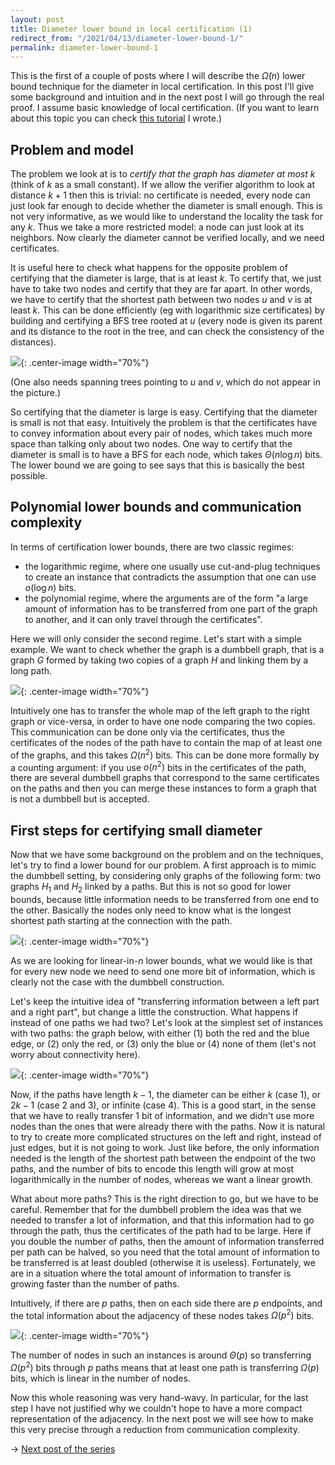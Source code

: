 ```yaml
---
layout: post
title: Diameter lower bound in local certification (1)
redirect_from: "/2021/04/13/diameter-lower-bound-1/"
permalink: diameter-lower-bound-1
---
```


This is the first of a couple of posts where I will describe the 
$\tilde{\Omega}(n)$ lower bound technique for the diameter in local 
certification. 
In this post I'll give some background and intuition and in the next post 
I will go through the real proof.
I assume basic knowledge of local certification. 
(If you want to learn about this topic you can check 
[this tutorial](https://arxiv.org/abs/1910.12747) I wrote.)

## Problem and model

The problem we look at is to *certify that the graph has diameter at most 
$k$* (think of $k$ as a small constant). 
If we allow the verifier algorithm to look at distance $k+1$ then 
this is trivial: 
no certificate is needed, every node can just look far enough to decide 
whether the diameter is small enough. 
This is not very informative, as we would like to understand the locality 
 the task for any $k$.
Thus we take a more restricted model: a node can just look at its neighbors. 
Now clearly the diameter cannot be verified locally, and we need 
certificates. 

It is useful here to check what happens for the opposite problem of 
certifying that the diameter is large, that is at least $k$. 
To certify that, we just have to take two nodes and certify that they are
far apart. 
In other words, we have to certify that the shortest path between two nodes 
$u$ and $v$ is at least $k$. 
This can be done efficiently (eg with logarithmic size certificates) by 
building and certifying a BFS tree rooted at $u$
(every node is given its parent and its distance to the root in the tree, 
and can check the consistency of the distances).

![](../assets/diameter-1.png){: .center-image width="70%"}

(One also needs spanning trees pointing to $u$ and $v$, which do not 
appear in the picture.) 

So certifying that the diameter is large is easy. 
Certifying that the diameter is small is not that easy. 
Intuitively the problem is that the certificates have to convey information 
about every pair of nodes, which takes much more space than talking only 
about two nodes. 
One way to certify that the diameter is small is to have a BFS 
for each node, which takes $\Theta(n\log n)$ bits. 
The lower bound we are going to see says that this is basically the best 
possible. 

## Polynomial lower bounds and communication complexity

In terms of certification lower bounds, there are two classic regimes: 

* the logarithmic regime, where one usually use cut-and-plug techniques to 
create an instance that contradicts the assumption that one can use 
$o(\log n)$ bits.
* the polynomial regime, where the arguments are of the form "a large 
amount of information has to be transferred from one part of the graph to 
another, and it can only travel through the certificates". 

Here we will only consider the second regime. 
Let's start with a simple example. 
We want to check whether the graph is a dumbbell graph, that is a graph $G$
formed by taking two copies of a graph $H$ and linking them by a long path. 

![](../assets/dumbbell.png){: .center-image width="70%"}

Intuitively one has to transfer the whole map of the left graph to the 
right graph or vice-versa, in order to have one node comparing the two 
copies. 
This communication can be done only via the certificates, thus the 
certificates of the nodes of the path
have to contain the map of at least one of the graphs, and this takes 
$\Omega(n^2)$ bits. 
This can be done more formally by a counting argument: if you use
$o(n^2)$ bits in the certificates of the path, there are several dumbbell 
graphs that correspond to the same certificates on the paths
and then you can merge these instances to form a graph that is not a 
dumbbell but is accepted.

## First steps for certifying small diameter

Now that we have some background on the problem and on the techniques, 
let's try to find a lower bound for our problem.
A first approach is to mimic the dumbbell setting, by considering only 
graphs of the following form: two graphs $H_1$ and $H_2$ linked by a paths. 
But this is not so good for lower bounds, because little information needs 
to be transferred from one end to the other. Basically the nodes only need 
to know what is the longest shortest path starting at the connection
with the path. 

![](../assets/diameter-2.png){: .center-image width="70%"}

As we are looking for linear-in-$n$ lower bounds, what we would like is 
that for every new node we need to send one more bit of information, which 
is clearly not the case with the dumbbell construction. 

Let's keep the intuitive idea of "transferring information between a 
left part and a right part", but change a little the construction. 
What happens if instead of one paths we had two? Let's look at the 
simplest set of instances with two paths: the graph below, with either 
(1) both the red and the blue edge, or (2) only the red, or 
(3) only the blue or (4) none of them (let's not worry about connectivity 
here).
   
![](../assets/blue-red.png){: .center-image width="70%"}

Now, if the paths have length $k-1$, the diameter can be either $k$ (case 1), 
or $2k-1$ (case 2 and 3), or infinite (case 4). 
This is a good start, in the sense that we have to really transfer 1 bit of 
information, and we didn't use more nodes than the ones that were already
there with the paths. 
Now it is natural to try to create more complicated
structures on the left and right, instead of just edges, but it is not 
going to work. 
Just like before, the only information needed is the length of the shortest 
path between the endpoint of the two paths, and the number of bits to 
encode this length will grow at most logarithmically in the number of nodes, 
whereas we want a linear growth. 

What about more paths? This is the right direction to go, but we have to be
careful.
Remember that for the dumbbell problem the idea was that we needed to 
transfer a lot of information, and that this information 
had to go through the path, thus the certificates of the path had to be 
large. 
Here if you double the number 
of paths, then the amount of information transferred per path can be halved, 
so you need that the total amount of information to be transferred is at 
least doubled (otherwise it is useless). Fortunately, we are in a situation 
where the total amount of information to transfer is growing faster than 
the number of paths. 

Intuitively, if there are $p$ paths, then on each side there are $p$ 
endpoints, and the total information about the adjacency of these nodes 
takes $\Omega(p^2)$ bits. 

![](../assets/five-paths.png){: .center-image width="70%"}

The number of nodes in such an instances is around $\Theta(p)$ 
so transferring $\Omega(p^2)$ bits through
$p$ paths means that at least one path is transferring $\Omega(p)$ bits, 
which is linear in the number of nodes.

Now this whole reasoning was very hand-wavy. In particular, for the last 
step I have not justified why we couldn't hope to have a more compact 
representation of the adjacency. 
In the next post we will see how to make this very precise 
through a reduction from communication complexity. 

$\rightarrow$ [Next post of the series](https://discrete-notes.github.io/diameter-lower-bound-2)


 
